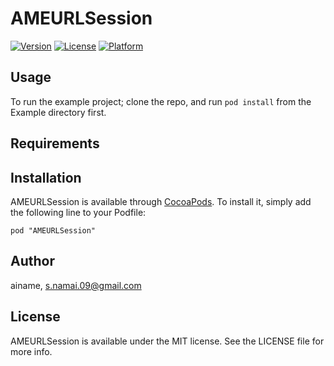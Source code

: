 # AMEURLSession

[![Version](https://img.shields.io/cocoapods/v/AMEURLSession.svg?style=flat)](http://cocoadocs.org/docsets/AMEURLSession)
[![License](https://img.shields.io/cocoapods/l/AMEURLSession.svg?style=flat)](http://cocoadocs.org/docsets/AMEURLSession)
[![Platform](https://img.shields.io/cocoapods/p/AMEURLSession.svg?style=flat)](http://cocoadocs.org/docsets/AMEURLSession)

## Usage

To run the example project; clone the repo, and run `pod install` from the Example directory first.

## Requirements

## Installation

AMEURLSession is available through [CocoaPods](http://cocoapods.org). To install
it, simply add the following line to your Podfile:

    pod "AMEURLSession"

## Author

ainame, s.namai.09@gmail.com

## License

AMEURLSession is available under the MIT license. See the LICENSE file for more info.


